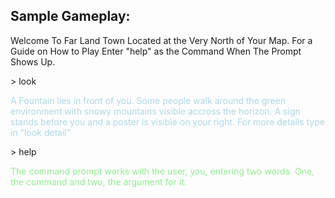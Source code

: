 ## Sample Gameplay:

Welcome To Far Land Town Located at the Very North of Your Map. For a Guide on How to Play Enter "help" as the Command When The Prompt Shows Up.

\> look

<span style='color:lightblue'>A Fountain lies in front of you. Some people walk around the green environment with snowy mountains visible accross the horizon. A sign stands before you and a poster is visible on your right. For more details type in "look detail"</span>

\> help

<span style='color:lightgreen'>The command prompt works with the user, you, entering two words. One, the command and two, the argument for it. </span>